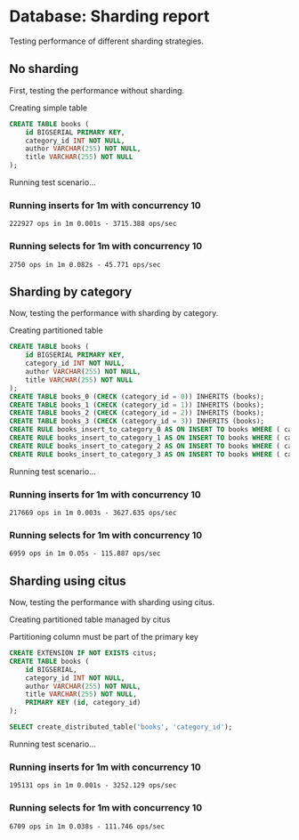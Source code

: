 # Database: Sharding report

Testing performance of different sharding strategies.

## No sharding

First, testing the performance without sharding.

Creating simple table

```sql
CREATE TABLE books (
    id BIGSERIAL PRIMARY KEY,
    category_id INT NOT NULL,
    author VARCHAR(255) NOT NULL,
    title VARCHAR(255) NOT NULL
);
```

Running test scenario...

### Running inserts for 1m with concurrency 10

`222927 ops in 1m 0.001s - 3715.388 ops/sec`

### Running selects for 1m with concurrency 10

`2750 ops in 1m 0.082s - 45.771 ops/sec`

## Sharding by category

Now, testing the performance with sharding by category.

Creating partitioned table

```sql
CREATE TABLE books (
    id BIGSERIAL PRIMARY KEY,
    category_id INT NOT NULL,
    author VARCHAR(255) NOT NULL,
    title VARCHAR(255) NOT NULL
);
CREATE TABLE books_0 (CHECK (category_id = 0)) INHERITS (books);
CREATE TABLE books_1 (CHECK (category_id = 1)) INHERITS (books);
CREATE TABLE books_2 (CHECK (category_id = 2)) INHERITS (books);
CREATE TABLE books_3 (CHECK (category_id = 3)) INHERITS (books);
CREATE RULE books_insert_to_category_0 AS ON INSERT TO books WHERE ( category_id = 0 ) DO INSTEAD INSERT INTO books_0 VALUES (NEW.*);
CREATE RULE books_insert_to_category_1 AS ON INSERT TO books WHERE ( category_id = 1 ) DO INSTEAD INSERT INTO books_1 VALUES (NEW.*);
CREATE RULE books_insert_to_category_2 AS ON INSERT TO books WHERE ( category_id = 2 ) DO INSTEAD INSERT INTO books_2 VALUES (NEW.*);
CREATE RULE books_insert_to_category_3 AS ON INSERT TO books WHERE ( category_id = 3 ) DO INSTEAD INSERT INTO books_3 VALUES (NEW.*);
```

Running test scenario...

### Running inserts for 1m with concurrency 10

`217669 ops in 1m 0.003s - 3627.635 ops/sec`

### Running selects for 1m with concurrency 10

`6959 ops in 1m 0.05s - 115.887 ops/sec`

## Sharding using citus

Now, testing the performance with sharding using citus.

Creating partitioned table managed by citus

Partitioning column must be part of the primary key

```sql
CREATE EXTENSION IF NOT EXISTS citus;
CREATE TABLE books (
    id BIGSERIAL,
    category_id INT NOT NULL,
    author VARCHAR(255) NOT NULL,
    title VARCHAR(255) NOT NULL,
    PRIMARY KEY (id, category_id)
);
```

```sql
SELECT create_distributed_table('books', 'category_id');
```

Running test scenario...

### Running inserts for 1m with concurrency 10

`195131 ops in 1m 0.001s - 3252.129 ops/sec`

### Running selects for 1m with concurrency 10

`6709 ops in 1m 0.038s - 111.746 ops/sec`

